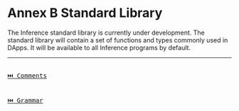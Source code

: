 # Annex B Standard Library

The Inference standard library is currently under development. The standard library will contain a set of functions and types commonly used in DApps. It will be available to all Inference programs by default.

---

[<kbd><br>⏭️ Comments<br><br></kbd>](./comments.md)
[<kbd><br>⏮️ Grammar<br><br></kbd>](./grammar.md)
